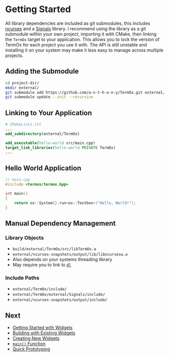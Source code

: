 # Getting Started

All library dependencies are included as git submodules, this includes
[ncurses](https://invisible-island.net/ncurses/) and a
[Signals](https://github.com/a-n-t-h-o-n-y/Signals) library. I recommend using
the library as a git submodule within your own project, importing it with CMake,
then linking the `TermOx` target to your application. This allows you to lock
the version of TermOx for each project you use it with. The API is still
unstable and installing it on your system may make it less easy to manage across
multiple projects.

## Adding the Submodule

```bash
cd project-dir/
mkdir external/
git submodule add https://github.com/a-n-t-h-o-n-y/TermOx.git external/TermOx
git submodule update --init --recursive
```

## Linking to Your Application

```CMake
# CMakeLists.txt
...
add_subdirectory(external/TermOx)

add_executable(hello-world src/main.cpp)
target_link_libraries(hello-world PRIVATE TermOx)
...
```

## Hello World Application

```cpp
// main.cpp
#include <termox/termox.hpp>

int main()
{
    return ox::System{}.run<ox::Textbox>("Hello, World!");
}
```

## Manual Dependency Management

### Library Objects

- `build/external/TermOx/src/libTermOx.a`
- `external/ncurses-snapshots/output/lib/libncursesw.a`
- Also depends on your systems threading library
- May require you to link to
  [`dl`](https://refspecs.linuxbase.org/LSB_3.1.1/LSB-Core-generic/LSB-Core-generic/libdl.html)

### Include Paths

- `external/TermOx/include/`
- `external/TermOx/external/Signals/include/`
- `external/ncurses-snapshots/output/include/`

## Next

- [Getting Started with Widgets](getting-started-with-widgets.md)
- [Building with Existing Widgets](building-with-existing-widgets.md)
- [Creating New Widgets](creating-new-widgets.md)
- [`main()` Function](main-function.md)
- [Quick Prototyping](quick-prototyping.md)
